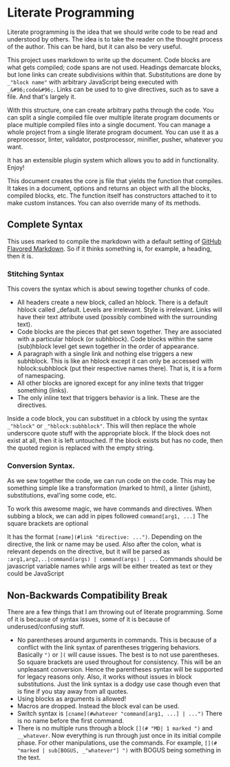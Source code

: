 # Literate Programming

Literate programming is the idea that we should write code to be read and understood by others. The idea is to take the reader on the thought process of the author. This can be hard, but it can also be very useful. 

This project uses markdown to write up the document. Code blocks are what gets compiled; code spans are not used. Headings demarcate blocks, but lone links can create subdivisions within that. Substitutions are done by `_"block name"` with arbitrary JavaScript being executed with `_&#96;code&#96;`.  Links can be used to to give directives, such as to save a file. And that's largely it. 

With this structure, one can create arbitrary paths through the code. You can split a single compiled file over multiple literate program documents or place multiple compiled files into a single document. You can manage a whole project from a single literate program document. You can use it as a preprocessor, linter, validator, postprocessor, minifier, pusher, whatever you want. 

It has an extensible plugin system which allows you to add in functionality. Enjoy!

This document creates the core js file that yields the function that compiles. It takes in a document, options  and returns an object with all the blocks, compiled blocks, etc.  The function itself has constructors attached to it to make custom instances. You can also override many of its methods. 

## Complete Syntax

This uses marked to compile the markdown with a default setting of [GitHub Flavored Markdown](https://help.github.com/articles/github-flavored-markdown). So if it thinks something is, for example, a heading, then it is.

### Stitching Syntax

This covers the syntax which is about sewing together chunks of code. 

* All headers create a new block, called an hblock. There is a default hblock called _default. Levels are irrelevant. Style is irrelevant. Links will have their text attribute used (possibly combined with the surrounding text). 
* Code blocks are the pieces that get sewn together. They are associated with a particular hblock (or subhblock). Code blocks within the same (sub)hblock level get sewn together in the order of appearance. 
* A paragraph with a single link and nothing else triggers a new subhblock. This is like an hblock except it can only be accessed with hblock:subhblock (put their respective names there). That is, it is a form of namespacing.
* All other blocks are ignored except for any inline texts that trigger something (links). 
* The only inline text that triggers behavior is a link. These are the directives. 

Inside a code block, you can substituet in a cblock by using the syntax `_"hblock"` or `_"hblock:subhblock"`. This will then replace the whole underscore quote stuff with the appropriate block. If the block does not exist at all, then it is left untouched. If the block exists but has no code, then the quoted region is replaced with the empty string. 

### Conversion Syntax.

As we sew together the code, we can run code on the code. This may be something simple like a transformation (marked to html), a linter (jshint), substitutions, eval'ing some code, etc.

To work this awesome magic, we have commands and directives. When subbing a block, we can add in pipes followed `command[arg1, ...]`  The square brackets are optional

It has the format `[name](#link "directive: ...")`. Depending on the directive, the link or name may be used. Also after the colon, what is relevant depends on the directive, but it will be parsed as `:arg1,arg2,..|command(args) | command(args) | ...`  Commands should be javascript variable names while args will be either treated as text or they could be JavaScript 


## Non-Backwards Compatibility Break

There are a few things that I am throwing out of literate programming. Some of it is because of syntax issues, some of it is because of underused/confusing stuff. 

* No parentheses around arguments in commands. This is because of a conflict with the link syntax of parentheses triggering behaviors. Basically `")` or `](` will cause issues. The best is to not use parentheses. So square brackets are used throughout for consistency. This will be an unpleasant conversion. Hence the parentheses syntax will be supported for legacy reasons only. Also, it works without issues in block substitutions. Just the link syntax is a dodgy use case though even that is fine if you stay away from all quotes.  
* Using blocks as arguments is allowed! 
* Macros are dropped. Instead the block eval can be used. 
* Switch syntax is `[cname](#whatever "command[arg1, ...] | ...")` There is no name before the first command. 
* There is no multiple runs through a block `[](# "MD| 1 marked ")` and `__whatever`.  Now everything is run through just once in its initial compile phase. For other manipulations, use the commands. For example, `[](# "marked | sub[BOGUS, _"whatever"] ")` with BOGUS being something in the text. 

